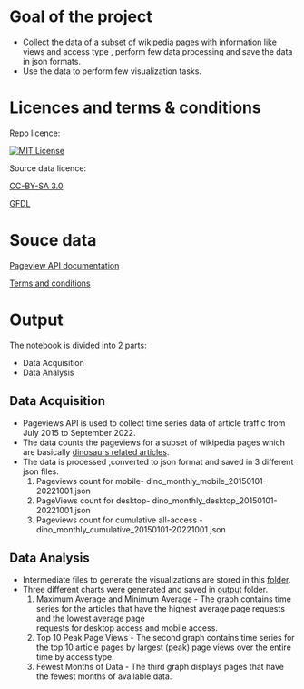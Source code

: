 
# Goal of the project

- Collect the data of a subset of wikipedia pages with information like views and access type , perform few data processing and save the data in json formats. 
- Use the data to perform few visualization tasks.

# Licences and terms & conditions

Repo licence:

[![MIT License][license-shield]][license-url]

Source data licence:

[CC-BY-SA 3.0](https://creativecommons.org/licenses/by-sa/3.0/) 

[GFDL](https://www.gnu.org/copyleft/fdl.html) 

# Souce data

[Pageview API documentation](https://wikitech.wikimedia.org/wiki/Analytics/AQS/Pageviews)

[Terms and conditions](https://www.mediawiki.org/wiki/REST_API#Terms_and_conditions)
 
# Output

The notebook is divided into 2 parts:

- Data Acquisition
- Data Analysis

## Data Acquisition
- Pageviews API is used to collect time series data of article traffic from July 2015 to September 2022.
- The data counts the pageviews for a subset of wikipedia pages which are basically [dinosaurs related articles](https://github.com/khirodsahoo93/data-512-homework_1/blob/main/dinosaurs.csv).
- The data is processed ,converted to json format and saved in 3 different json files.
  1. Pageviews count for mobile- dino_monthly_mobile_20150101-20221001.json
  2. PageViews count for desktop- dino_monthly_desktop_20150101-20221001.json
  3. Pageviews count for cumulative all-access - dino_monthly_cumulative_20150101-20221001.json

## Data Analysis

- Intermediate files to generate the visualizations are stored in this [folder](https://github.com/khirodsahoo93/data-512-homework_1/tree/main/csv_data).
- Three different charts were generated and saved in [output](https://github.com/khirodsahoo93/data-512-homework_1/tree/main/charts) folder.
   1. Maximum Average and Minimum Average - The graph contains time series for the articles that have the highest average page requests and the lowest average page  
      requests for desktop access and mobile access. 
   2. Top 10 Peak Page Views - The second graph contains time series for the top 10 article pages by largest (peak) page views over the entire time by access type.
   3. Fewest Months of Data - The third graph displays pages that have the fewest months of available data.

 

<!-- MARKDOWN LINKS & IMAGES -->
<!-- https://www.markdownguide.org/basic-syntax/#reference-style-links -->
[license-url]:https://github.com/khirodsahoo93/data-512-homework_1/blob/main/LICENSE
[license-shield]: https://img.shields.io/github/license/othneildrew/Best-README-Template.svg?style=for-the-badge
